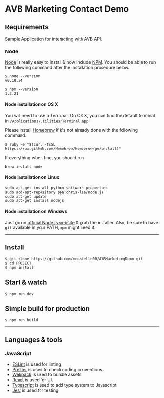 # AVB Marketing Contact Demo

## Requirements

Sample Application for interacting with AVB API.

### Node

[Node](http://nodejs.org/) is really easy to install & now include [NPM](https://npmjs.org/).
You should be able to run the following command after the installation procedure
below.

    $ node --version
    v0.10.24

    $ npm --version
    1.3.21

#### Node installation on OS X

You will need to use a Terminal. On OS X, you can find the default terminal in
`/Applications/Utilities/Terminal.app`.

Please install [Homebrew](http://brew.sh/) if it's not already done with the following command.

    $ ruby -e "$(curl -fsSL https://raw.github.com/Homebrew/homebrew/go/install)"

If everything when fine, you should run

    brew install node

#### Node installation on Linux

    sudo apt-get install python-software-properties
    sudo add-apt-repository ppa:chris-lea/node.js
    sudo apt-get update
    sudo apt-get install nodejs

#### Node installation on Windows

Just go on [official Node.js website](http://nodejs.org/) & grab the installer.
Also, be sure to have `git` available in your PATH, `npm` might need it.

---

## Install

    $ git clone https://github.com/mcostello00/AVBMarketingDemo.git
    $ cd PROJECT
    $ npm install

## Start & watch

    $ npm run dev

## Simple build for production

    $ npm run build

---

## Languages & tools

### JavaScript

- [ESLint](https://eslint.org/) is used for linting
- [Prettier](https://prettier.io/docs/en/index.html) is used to check coding conventions.
- [Webpack](https://webpack.js.org/) is used to bundle assets
- [React](http://facebook.github.io/react) is used for UI.
- [Typescript](https://www.typescriptlang.org/) is used to add type system to Javascript
- [Jest](https://jestjs.io/) is used for testing
